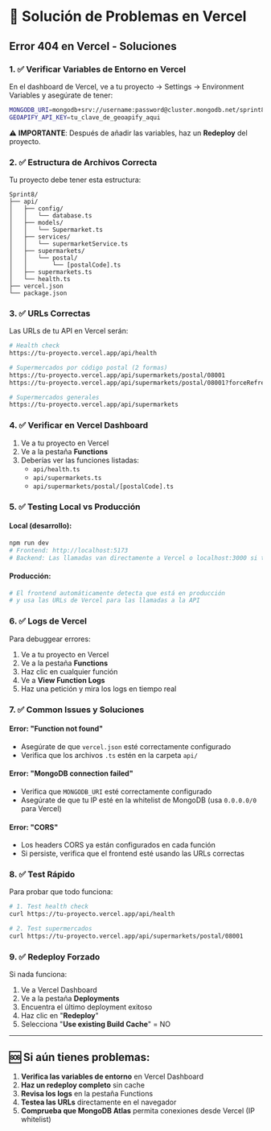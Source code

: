 # 🔧 Solución de Problemas en Vercel

## Error 404 en Vercel - Soluciones

### 1. ✅ **Verificar Variables de Entorno en Vercel**

En el dashboard de Vercel, ve a tu proyecto → Settings → Environment Variables y asegúrate de tener:

```bash
MONGODB_URI=mongodb+srv://username:password@cluster.mongodb.net/sprint8?retryWrites=true&w=majority
GEOAPIFY_API_KEY=tu_clave_de_geoapify_aqui
```

⚠️ **IMPORTANTE**: Después de añadir las variables, haz un **Redeploy** del proyecto.

### 2. ✅ **Estructura de Archivos Correcta**

Tu proyecto debe tener esta estructura:

```
Sprint8/
├── api/
│   ├── config/
│   │   └── database.ts
│   ├── models/
│   │   └── Supermarket.ts
│   ├── services/
│   │   └── supermarketService.ts
│   ├── supermarkets/
│   │   └── postal/
│   │       └── [postalCode].ts
│   ├── supermarkets.ts
│   └── health.ts
├── vercel.json
└── package.json
```

### 3. ✅ **URLs Correctas**

Las URLs de tu API en Vercel serán:

```bash
# Health check
https://tu-proyecto.vercel.app/api/health

# Supermercados por código postal (2 formas)
https://tu-proyecto.vercel.app/api/supermarkets/postal/08001
https://tu-proyecto.vercel.app/api/supermarkets/postal/08001?forceRefresh=true

# Supermercados generales
https://tu-proyecto.vercel.app/api/supermarkets
```

### 4. ✅ **Verificar en Vercel Dashboard**

1. Ve a tu proyecto en Vercel
2. Ve a la pestaña **Functions**
3. Deberías ver las funciones listadas:
   - `api/health.ts`
   - `api/supermarkets.ts`
   - `api/supermarkets/postal/[postalCode].ts`

### 5. ✅ **Testing Local vs Producción**

#### Local (desarrollo):
```bash
npm run dev
# Frontend: http://localhost:5173
# Backend: Las llamadas van directamente a Vercel o localhost:3000 si tienes backend local
```

#### Producción:
```bash
# El frontend automáticamente detecta que está en producción
# y usa las URLs de Vercel para las llamadas a la API
```

### 6. ✅ **Logs de Vercel**

Para debuggear errores:

1. Ve a tu proyecto en Vercel
2. Ve a la pestaña **Functions**
3. Haz clic en cualquier función
4. Ve a **View Function Logs**
5. Haz una petición y mira los logs en tiempo real

### 7. ✅ **Common Issues y Soluciones**

#### Error: "Function not found"
- Asegúrate de que `vercel.json` esté correctamente configurado
- Verifica que los archivos `.ts` estén en la carpeta `api/`

#### Error: "MongoDB connection failed"
- Verifica que `MONGODB_URI` esté correctamente configurado
- Asegúrate de que tu IP esté en la whitelist de MongoDB (usa `0.0.0.0/0` para Vercel)

#### Error: "CORS"
- Los headers CORS ya están configurados en cada función
- Si persiste, verifica que el frontend esté usando las URLs correctas

### 8. ✅ **Test Rápido**

Para probar que todo funciona:

```bash
# 1. Test health check
curl https://tu-proyecto.vercel.app/api/health

# 2. Test supermercados
curl https://tu-proyecto.vercel.app/api/supermarkets/postal/08001
```

### 9. ✅ **Redeploy Forzado**

Si nada funciona:

1. Ve a Vercel Dashboard
2. Ve a la pestaña **Deployments**
3. Encuentra el último deployment exitoso
4. Haz clic en "**Redeploy**"
5. Selecciona "**Use existing Build Cache**" = NO

---

## 🆘 Si aún tienes problemas:

1. **Verifica las variables de entorno** en Vercel Dashboard
2. **Haz un redeploy completo** sin cache
3. **Revisa los logs** en la pestaña Functions
4. **Testea las URLs** directamente en el navegador
5. **Comprueba que MongoDB Atlas** permita conexiones desde Vercel (IP whitelist) 